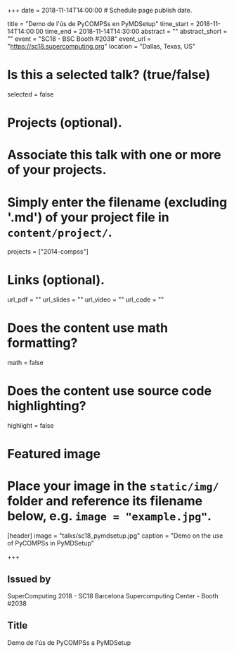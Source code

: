 +++
date = 2018-11-14T14:00:00  # Schedule page publish date.

title = "Demo de l'ús de PyCOMPSs en PyMDSetup"
time_start = 2018-11-14T14:00:00
time_end = 2018-11-14T14:30:00
abstract = ""
abstract_short = ""
event = "SC18 - BSC Booth #2038"
event_url = "https://sc18.supercomputing.org"
location = "Dallas, Texas, US"

# Is this a selected talk? (true/false)
selected = false

# Projects (optional).
#   Associate this talk with one or more of your projects.
#   Simply enter the filename (excluding '.md') of your project file in `content/project/`.
projects = ["2014-compss"]

# Links (optional).
url_pdf = ""
url_slides = ""
url_video = ""
url_code = ""

# Does the content use math formatting?
math = false

# Does the content use source code highlighting?
highlight = false

# Featured image
# Place your image in the `static/img/` folder and reference its filename below, e.g. `image = "example.jpg"`.
[header]
image = "talks/sc18_pymdsetup.jpg"
caption = "Demo on the use of PyCOMPSs in PyMDSetup"

+++

<h2>Issued by</h2>

SuperComputing 2018 - SC18
Barcelona Supercomputing Center - Booth #2038

<h2>Title</h2>

Demo de l'ús de PyCOMPSs a PyMDSetup
